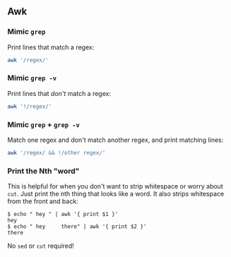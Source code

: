 Awk
---

### Mimic `grep`

Print lines that match a regex:

```sh
awk '/regex/'
```

### Mimic `grep -v`

Print lines that _don't_ match a regex:

```sh
awk '!/regex/'
```

### Mimic `grep` + `grep -v`

Match one regex and don't match another regex, and print matching lines:

```sh
awk '/regex/ && !/other regex/'
```

### Print the Nth "word"

This is helpful for when you don't want to strip whitespace or worry about `cut`. Just print the nth thing that looks like a word. It also strips whitespace from the front and back:

```console
$ echo " hey " | awk '{ print $1 }'
hey
$ echo " hey     there" | awk '{ print $2 }'
there
```

No `sed` or `cut` required!
